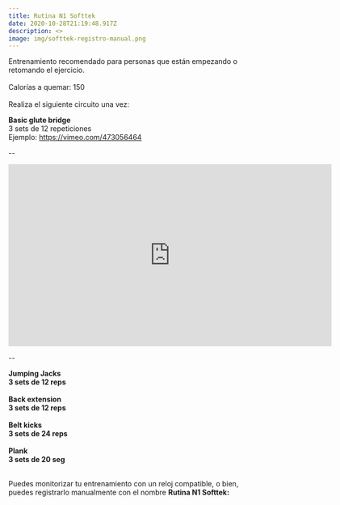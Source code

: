 ```yaml
---
title: Rutina N1 Softtek
date: 2020-10-28T21:19:48.917Z
description: <>
image: img/softtek-registro-manual.png
---
```

Entrenamiento recomendado para personas que están empezando o retomando el ejercicio. \
\
Calorías a quemar: 150\
\
Realiza el siguiente circuito una vez:

**Basic glute bridge**\
3 sets de 12 repeticiones\
Ejemplo: https://vimeo.com/473056464

\--



<iframe src="https://player.vimeo.com/video/473056464" width="640" height="360" frameborder="0" allow="autoplay; fullscreen" allowfullscreen></iframe>





\--

**Jumping Jacks**\
**3 sets de 12 reps**\
\
**Back extension**\
**3 sets de 12 reps**\
\
**Belt kicks**\
**3 sets de 24 reps**\
\
**Plank**\
**3 sets de 20 seg**

\
Puedes monitorizar tu entrenamiento con un reloj compatible, o bien, puedes registrarlo manualmente con el nombre **Rutina N1 Softtek:**